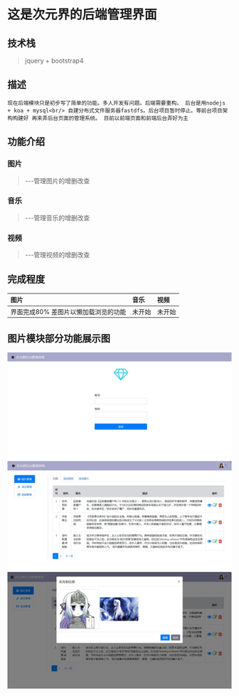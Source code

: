 # 这是次元界的后端管理界面

## 技术栈
> jquery + bootstrap4

## 描述
    现在后端模块只是初步写了简单的功能。多人开发有问题。后端需要重构。 后台是用nodejs + koa + mysql<br/> 自建分布式文件服务器fastdfs。后台项目暂时停止。等前台项目架构构建好 再来弄后台页面的管理系统。 目前以前端页面和前端后台弄好为主

## 功能介绍

### 图片
>  ---管理图片的增删改查

### 音乐
>  ---管理音乐的增删改查

### 视频
>  ---管理视频的增删改查

## 完成程度

|图片|音乐|视频|
|:---|:---|:---|
|界面完成80% 差图片以懒加载浏览的功能|未开始|未开始|
## 图片模块部分功能展示图
![Image text](./readme-img/backend1.jpg) 
![Image text](./readme-img/backend2.jpg) 
![Image text](./readme-img/backend3.jpg) 
